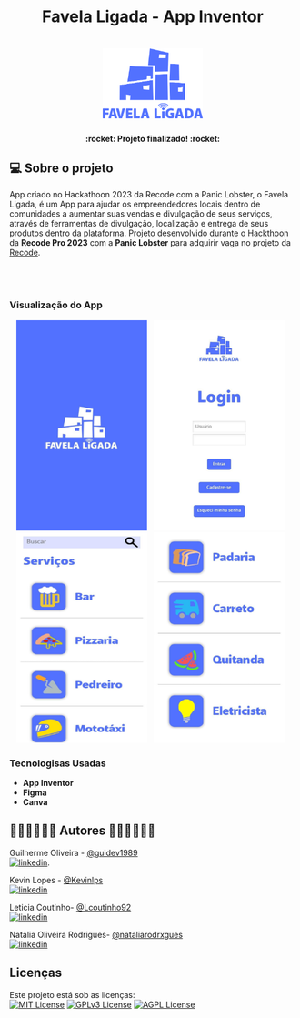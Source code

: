 <h1 align="center"> Favela Ligada - App Inventor </h1> 

<h1 align="center">
     <img alt="logoNova" title="LOGONOVA" src="https://github.com/nataliarodrxgues/favela-ligada-app/blob/main/img/logoB.png" width="35%">

</h1>

<h4 align="center">  :rocket: Projeto finalizado! :rocket: </h4>

## 💻 Sobre o projeto

App criado no Hackathoon 2023 da Recode com a Panic Lobster, o Favela Ligada, é um App para ajudar os empreendedores locais dentro de comunidades a aumentar suas vendas e divulgação de seus serviços, através de ferramentas de divulgação, localização e entrega de seus produtos dentro da plataforma. 
Projeto desenvolvido durante o Hackthoon da **Recode Pro 2023**  com a **Panic Lobster** para adquirir vaga no projeto da [Recode](https://recodepro.org.br).
<br><br><br><br>

### **Visualização do App**

<div align="center">
<img src="https://github.com/nataliarodrxgues/favela-ligada-app/blob/main/img/pagInicial" width="230" height="370">&nbsp;&nbsp;
<img src="https://github.com/nataliarodrxgues/favela-ligada-app/blob/main/img/login" width="230" height="370"> &nbsp;
<img src="https://github.com/nataliarodrxgues/favela-ligada-app/blob/main/img/servicos" width="230" height="370"> &nbsp;
<img src="https://github.com/nataliarodrxgues/favela-ligada-app/blob/main/img/servicosCont" width="230" height="370">&nbsp;&nbsp;

</div>


### **Tecnologisas Usadas** 

-  **App Inventor**
-  **Figma**
-  **Canva**


## 👩🏽‍💻👩🏽‍💻 Autores 👨🏽‍💻👩🏽‍💻

Guilherme Oliveira - [@guidev1989](github.com/guidev1989)
<br>
[![linkedin](https://img.shields.io/badge/linkedin-0A66C2?style=for-the-badge&logo=linkedin&logoColor=white)](linkedin.com/in/guilherme-oliveira-041472280).

Kevin Lopes - [@Kevinlps](https://github.com/Kevinlps)
<br>
[![linkedin](https://img.shields.io/badge/linkedin-0A66C2?style=for-the-badge&logo=linkedin&logoColor=white)](https://www.linkedin.com/in/kevin-lopes-costa/)

Leticia Coutinho- [@Lcoutinho92](https://github.com/Lcoutinho92)
<br>
[![linkedin](https://img.shields.io/badge/linkedin-0A66C2?style=for-the-badge&logo=linkedin&logoColor=white)](https://www.linkedin.com/in/lecoutinhom92/)

Natalia Oliveira Rodrigues- [@nataliarodrxgues](https://www.github.com/nataliarodrxgues)
<br>
[![linkedin](https://img.shields.io/badge/linkedin-0A66C2?style=for-the-badge&logo=linkedin&logoColor=white)](https://www.linkedin.com/in/nataliarodrxgues)

## Licenças

Este projeto está sob as licenças:
<br>
[![MIT License](https://img.shields.io/badge/License-MIT-green.svg)](https://choosealicense.com/licenses/mit/)
[![GPLv3 License](https://img.shields.io/badge/License-GPL%20v3-yellow.svg)](https://opensource.org/licenses/)
[![AGPL License](https://img.shields.io/badge/license-AGPL-blue.svg)](http://www.gnu.org/licenses/agpl-3.0)
